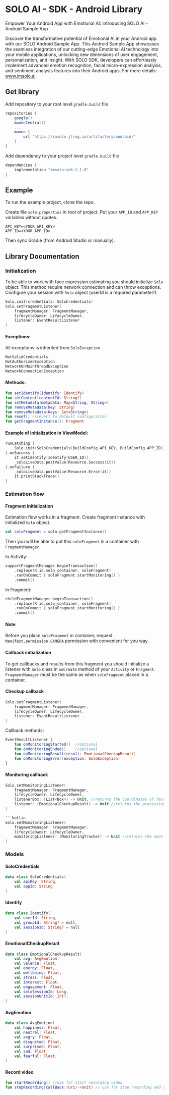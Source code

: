 # SOLO AI - SDK - Android Library
Empower Your Android App with Emotional AI: Introducing SOLO AI - Android Sample App

Discover the transformative potential of Emotional AI in your Android app with our SOLO Android Sample App.
This Android Sample App showcases the seamless integration of our cutting-edge Emotional AI technology into your mobile applications, unlocking new dimensions of user engagement, personalization, and insight.
With SOLO SDK, developers can effortlessly implement advanced emotion recognition, facial micro-expression analysis, and sentiment analysis features into their Android apps.
For more details: www.imsolo.ai 

## Get library

Add repository to your root level `gradle.build` file

```gradle
repositories {
    google()
    mavenCentral()
    ...
    maven {
        url 'https://imsolo.jfrog.io/artifactory/android/'
    }
}
```

Add dependency to your project level `gradle.build` file

```gradle
dependencies {
    implementation "imsolo:sdk:1.1.0"
}
```

## Example

To run the example project, clone the repo.

Create file `solo.properties` in root of project.
Put your `APP_ID` and `APP_KEY` variables without quotes.

```text
API_KEY=<YOUR_API_KEY>
APP_ID=<YOUR_APP_ID>
```

Then sync Gradle (from Android Studio or manually).

## Library Documentation

### Initialization

To be able to work with face expression estimating you should
initialize `Solo` object.
This method require network connection and can throw exceptions.
Configure your session with `Solo` object
(userId is a required parameter!).

```kotlin
Solo.init(credentials: SoloCredentials)
Solo.setFragmentListener(
    fragmentManager: FragmentManager,
    lifecycleOwner: LifecycleOwner,
    listener: EventResultListener
)
```

#### Exceptions:
All exceptions is inherited from `SoloException`
```kotlin
NotValidCredentials
NotAuthorizedException
NetworkOnMainThreadException
NetworkConnectionException
```

#### Methods:
```kotlin
fun setIdentify(identify: Identify)
fun setContent(contentId: String?)
fun setMetadata(metadata: Map<String, String>)
fun removeMetadata(key: String)
fun removeMetadata(keys: Set<String>)
fun reset() //revert to default configuration
fun getFragmentInstance(): Fragment
```

#### Example of initialization in ViewModel:

```kotlin
runCatching {
    Solo.init(SoloCredentials(BuildConfig.API_KEY, BuildConfig.APP_ID))
}.onSuccess {
    it.setIdentify(Identify(USER_ID))
    _soloLiveData.postValue(Resource.Success(it))
}.onFailure {
    _soloLiveData.postValue(Resource.Error(it))
    it.printStackTrace()
}
```

### Estimation flow

#### Fragment initialization

Estimation flow works in a fragment. Create fragment instance
with initialized `Solo` object.

```kotlin
val soloFragment = solo.getFragmentInstance()
```

Then you will be able to put this `soloFragment` in a container with `FragmentManager`.

In Activity:
```kotlin
supportFragmentManager.beginTransaction()
    .replace(R.id.solo_container, soloFragment)
    .runOnCommit { soloFragment.startMonitoring() }
    .commit()
```

In Fragment:
```kotlin
childFragmentManager.beginTransaction()
    .replace(R.id.solo_container, soloFragment)
    .runOnCommit { soloFragment.startMonitoring() }
    .commit()
```
#### Note
Before you place `soloFragment` in container,
request `Manifest.permission.CAMERA` permission with
convenient for you way.

#### Callback initialization
To get callbacks and results from this fragment
you should initialize a listener with `Solo` class
in `onCreate` method of your `Activity` or `Fragment`.
`FragmentManager` must be the same as when `soloFragment`
placed in a container.

#### Checkup callback

```kotlin
Solo.setFragmentListener(
    fragmentManager: FragmentManager,
    lifecycleOwner: LifecycleOwner,
    listener: EventResultListener
)
```

Callback methods:

```kotlin
EventResultListener {
    fun onMonitoringStarted()  //optional
    fun onMonitoringEnded()    //optional
    fun onMonitoringResult(result: EmotionalCheckupResult)
    fun onMonitoringError(exception: SoloException)
}
```

#### Monitoring callback
```kotlin
Solo.setMonitoringListener(
    fragmentManager: FragmentManager,
    lifecycleOwner: LifecycleOwner,
    listenerBox: (List<Box>) -> Unit, //returns the coordinates of faces
    listener: (EmotionalCheckupResult) -> Unit //returns the processing result from the server
)

```kotlin
Solo.setMonitoringListener(
    fragmentManager: FragmentManager,
    lifecycleOwner: LifecycleOwner,
    monitoringListener: (MonitoringTracker) -> Unit //returns the emotion result for each image frame
)
```

### Models

#### SoloCredentials
```kotlin
data class SoloCredentials(
    val apiKey: String,
    val appId: String
)
```

#### Identify
```kotlin
data class Identify(
    val userId: String,
    val groupId: String? = null,
    val sessionId: String? = null
)
```

#### EmotionalCheckupResult
```kotlin
data class EmotionalCheckupResult(
    val avg: AvgEmotion,
    val valence: Float,
    val energy: Float,
    val wellbeing: Float,
    val stress: Float,
    val interest: Float,
    val engagement: Float,
    val soloSessionId: Long,
    val sessionUnitId: Int?,
)
```

#### AvgEmotion
```kotlin
data class AvgEmotion(
    val happiness: Float,
    val neutral: Float,
    val angry: Float,
    val disgusted: Float,
    val surprised: Float,
    val sad: Float,
    val fearful: Float,
)
```

#### Record video
```kotlin
fun startRecording() //use for start recording video
fun stopRecording(callBack:(Uri)->Unit) // use for stop recording and get path
```
